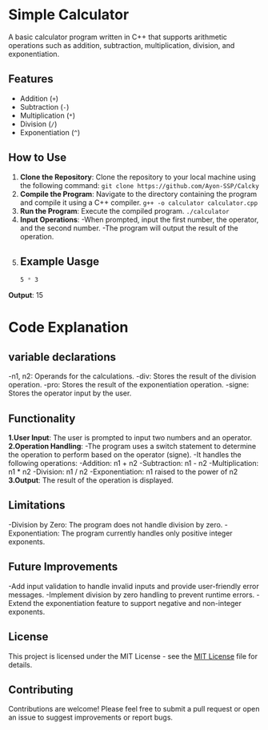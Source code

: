 # Simple Calculator

A basic calculator program written in C++ that supports arithmetic operations such as addition, subtraction, multiplication, division, and exponentiation.

## Features

- Addition (`+`)
- Subtraction (`-`)
- Multiplication (`*`)
- Division (`/`)
- Exponentiation (`^`)

## How to Use

1. **Clone the Repository**: Clone the repository to your local machine using the following command:
   `git clone https://github.com/Ayon-SSP/Calcky`
2. **Compile the Program**: Navigate to the directory containing the program and compile it using a C++ compiler.
    `g++ -o calculator calculator.cpp`
3. **Run the Program**: Execute the compiled program.
    `./calculator`
4. **Input Operations**:
    -When prompted, input the first number, the operator, and the second number.
    -The program will output the result of the operation.
5. ## Example Uasge
    ``` css
    5 * 3
    ```
**Output**: 15

#  Code Explanation

## variable declarations
-n1, n2: Operands for the calculations.
-div: Stores the result of the division operation.
-pro: Stores the result of the exponentiation operation.
-signe: Stores the operator input by the user.

## Functionality

**1.User Input**: The user is prompted to input two numbers and an operator.
**2.Operation Handling**:
-The program uses a switch statement to determine the operation to perform based on the operator (signe).
-It handles the following operations:
    -Addition: n1 + n2
    -Subtraction: n1 - n2
    -Multiplication: n1 * n2
    -Division: n1 / n2
    -Exponentiation: n1 raised to the power of n2
**3.Output**: The result of the operation is displayed.

## Limitations

-Division by Zero: The program does not handle division by zero.
-Exponentiation: The program currently handles only positive integer exponents.

## Future Improvements
-Add input validation to handle invalid inputs and provide user-friendly error messages.
-Implement division by zero handling to prevent runtime errors.
-Extend the exponentiation feature to support negative and non-integer exponents.

## License
This project is licensed under the MIT License - see the  [MIT License](https://github.com/Ayon-SSP/Calcky/tree/main) file for details.

## Contributing
Contributions are welcome! Please feel free to submit a pull request or open an issue to suggest improvements or report bugs.
